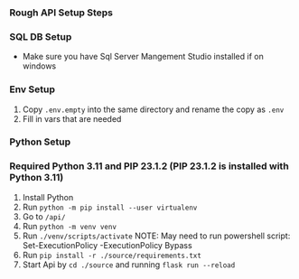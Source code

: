 ### Rough API Setup Steps

### SQL DB Setup

- Make sure you have Sql Server Mangement Studio installed if on windows

### Env Setup

1. Copy `.env.empty` into the same directory and rename the copy as `.env`
2. Fill in vars that are needed

### Python Setup

### Required Python 3.11 and PIP 23.1.2 (PIP 23.1.2 is installed with Python 3.11)

1. Install Python
2. Run `python -m pip install --user virtualenv`
3. Go to `/api/`
4. Run `python -m venv venv`
5. Run `./venv/scripts/activate`
   NOTE: May need to run powershell script: Set-ExecutionPolicy -ExecutionPolicy Bypass
6. Run `pip install -r ./source/requirements.txt`
7. Start Api by `cd ./source` and running `flask run --reload`

